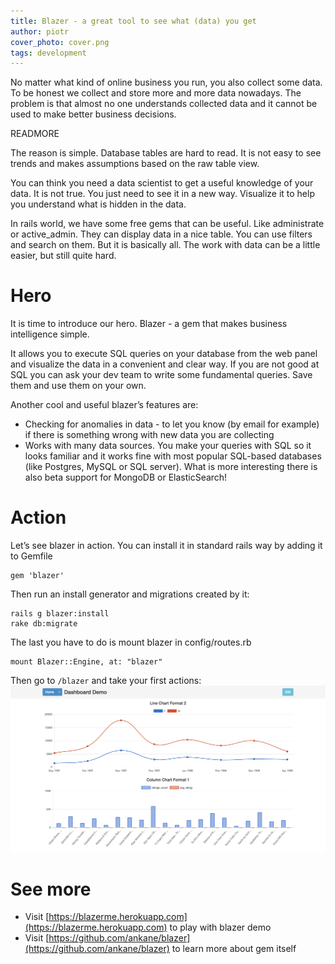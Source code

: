 ```yaml
---
title: Blazer - a great tool to see what (data) you get
author: piotr
cover_photo: cover.png
tags: development
---
```


No matter what kind of online business you run, you also collect some data. To be honest we collect and store more and more data nowadays. The problem is that almost no one understands collected data and it cannot be used to make better business decisions.

READMORE

The reason is simple. Database tables are hard to read. It is not easy to see trends and makes assumptions based on the raw table view.

You can think you need a data scientist to get a useful knowledge of your data. It is not true. You just need to see it in a new way. Visualize it to help you understand what is hidden in the data.

In rails world, we have some free gems that can be useful. Like administrate or active_admin. They can display data in a nice table. You can use filters and search on them. But it is basically all. The work with data can be a little easier, but still quite hard.

# Hero

It is time to introduce our hero. Blazer - a gem that makes business intelligence simple.

It allows you to execute SQL queries on your database from the web panel and visualize the data in a convenient and clear way. If you are not good at SQL you can ask your dev team to write some fundamental queries. Save them and use them on your own.

Another cool and useful blazer’s features are:

* Checking for anomalies in data - to let you know (by email for example) if there is something wrong with new data you are collecting
* Works with many data sources. You make your queries with SQL so it looks familiar and it works fine with most popular SQL-based databases (like Postgres, MySQL or SQL server). What is more interesting there is also beta support for MongoDB or ElasticSearch!


# Action

Let’s see blazer in action. You can install it in standard rails way by adding it to Gemfile

```
gem 'blazer'
```

Then run an install generator and migrations created by it:

```
rails g blazer:install
rake db:migrate
```

The last you have to do is mount blazer in config/routes.rb

```
mount Blazer::Engine, at: "blazer"
```

Then go to `/blazer` and take your first actions:
![Blazer preview](2017-01-31-blazer-a-great-tool-to-see-what-data-you-get/preview.png)

# See more

* Visit [https://blazerme.herokuapp.com](https://blazerme.herokuapp.com)  to play with blazer demo
* Visit [https://github.com/ankane/blazer](https://github.com/ankane/blazer) to learn more about gem itself



